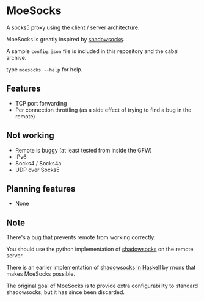 MoeSocks
========


A socks5 proxy using the client / server architecture.

MoeSocks is greatly inspired by [shadowsocks].

A sample `config.json` file is included in this repository and the cabal
archive.

type `moesocks --help` for help.

Features
--------
* TCP port forwarding 
* Per connection throttling (as a side effect of trying to find a bug in the
remote)

Not working
-----------
* Remote is buggy (at least tested from inside the GFW)
* IPv6
* Socks4 / Socks4a
* UDP over Socks5

Planning features
------------------
* None

Note
------

There's a bug that prevents remote from working correctly.

You should use the python implementation of [shadowsocks] on the remote
server.

There is an earlier implementation of [shadowsocks in Haskell] by rnons that
makes MoeSocks possible. 

The original goal of MoeSocks is to provide extra configurability to standard
shadowsocks, but it has since been discarded. 

[shadowsocks]:https://github.com/shadowsocks/shadowsocks 
[shadowsocks in Haskell]:https://github.com/rnons/shadowsocks-haskell



